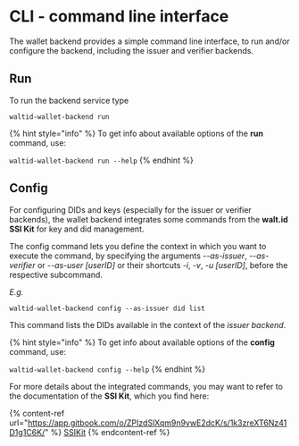 # CLI - command line interface

The wallet backend provides a simple command line interface, to run and/or configure the backend, including the issuer and verifier backends.

## Run

To run the backend service type

```
waltid-wallet-backend run
```

{% hint style="info" %}
To get info about available options of the **run** command, use:

`waltid-wallet-backend run --help`
{% endhint %}

## Config

For configuring DIDs and keys (especially for the issuer or verifier backends), the wallet backend integrates some commands from the **walt.id SSI Kit** for key and did management.

The config command lets you define the context in which you want to execute the command, by specifying the arguments _--as-issuer_, _--as-verifier_ or _--as-user \[userID]_ or their shortcuts _-i_, _-v_, _-u \[userID]_, before the respective subcommand.

_E.g._

```
waltid-wallet-backend config --as-issuer did list
```

This command lists the DIDs available in the context of the _issuer backend_.

{% hint style="info" %}
To get info about available options of the **config** command, use:

`waltid-wallet-backend config --help`
{% endhint %}

For more details about the integrated commands, you may want to refer to the documentation of the **SSI Kit**, which you find here:

{% content-ref url="https://app.gitbook.com/o/ZPIzdSlXqm9n9ywE2dcK/s/1k3zreXT6Nz41D1g1C6K/" %}
[SSIKit](https://app.gitbook.com/o/ZPIzdSlXqm9n9ywE2dcK/s/1k3zreXT6Nz41D1g1C6K/)
{% endcontent-ref %}

